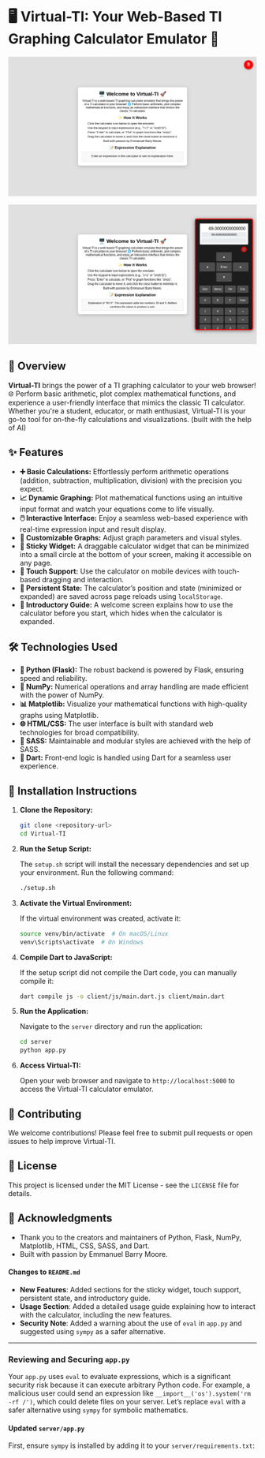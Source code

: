 # 🖥️ Virtual-TI: Your Web-Based TI Graphing Calculator Emulator 🚀

![screenshot 1](https://github.com/the-real-kodoninja/Virtual-TI/blob/main/captureit_3-19-2025_at_18-14-10.png)

![screenshot 2](https://github.com/the-real-kodoninja/Virtual-TI/blob/main/captureit_3-19-2025_at_18-18-02.png)

## 🌟 Overview

**Virtual-TI** brings the power of a TI graphing calculator to your web browser! 🌐 Perform basic arithmetic, plot complex mathematical functions, and experience a user-friendly interface that mimics the classic TI calculator. Whether you're a student, educator, or math enthusiast, Virtual-TI is your go-to tool for on-the-fly calculations and visualizations. (built with the help of AI)

## ✨ Features

* **➕ Basic Calculations:** Effortlessly perform arithmetic operations (addition, subtraction, multiplication, division) with the precision you expect.
* **📈 Dynamic Graphing:** Plot mathematical functions using an intuitive input format and watch your equations come to life visually.
* **🖱️ Interactive Interface:** Enjoy a seamless web-based experience with real-time expression input and result display.
* **🎨 Customizable Graphs:** Adjust graph parameters and visual styles.
* **📍 Sticky Widget:** A draggable calculator widget that can be minimized into a small circle at the bottom of your screen, making it accessible on any page.
* **📱 Touch Support:** Use the calculator on mobile devices with touch-based dragging and interaction.
* **💾 Persistent State:** The calculator’s position and state (minimized or expanded) are saved across page reloads using `localStorage`.
* **📖 Introductory Guide:** A welcome screen explains how to use the calculator before you start, which hides when the calculator is expanded.

## 🛠️ Technologies Used

* **🐍 Python (Flask):** The robust backend is powered by Flask, ensuring speed and reliability.
* **🔢 NumPy:** Numerical operations and array handling are made efficient with the power of NumPy.
* **📊 Matplotlib:** Visualize your mathematical functions with high-quality graphs using Matplotlib.
* **🌐 HTML/CSS:** The user interface is built with standard web technologies for broad compatibility.
* **💅 SASS:** Maintainable and modular styles are achieved with the help of SASS.
* **🎯 Dart:** Front-end logic is handled using Dart for a seamless user experience.

## 🚀 Installation Instructions

1. **Clone the Repository:**

    ```bash
    git clone <repository-url>
    cd Virtual-TI
    ```

2. **Run the Setup Script:**

    The `setup.sh` script will install the necessary dependencies and set up your environment. Run the following command:

    ```bash
    ./setup.sh
    ```

3. **Activate the Virtual Environment:**

    If the virtual environment was created, activate it:

    ```bash
    source venv/bin/activate  # On macOS/Linux
    venv\Scripts\activate  # On Windows
    ```

4. **Compile Dart to JavaScript:**

    If the setup script did not compile the Dart code, you can manually compile it:

    ```bash
    dart compile js -o client/js/main.dart.js client/main.dart
    ```

5. **Run the Application:**

    Navigate to the `server` directory and run the application:

    ```bash
    cd server
    python app.py
    ```

6. **Access Virtual-TI:**

    Open your web browser and navigate to `http://localhost:5000` to access the Virtual-TI calculator emulator.

## 🤝 Contributing

We welcome contributions! Please feel free to submit pull requests or open issues to help improve Virtual-TI.

## 📜 License

This project is licensed under the MIT License - see the `LICENSE` file for details.

## 🙏 Acknowledgments

* Thank you to the creators and maintainers of Python, Flask, NumPy, Matplotlib, HTML, CSS, SASS, and Dart.
* Built with passion by Emmanuel Barry Moore.

#### Changes to `README.md`
- **New Features**: Added sections for the sticky widget, touch support, persistent state, and introductory guide.
- **Usage Section**: Added a detailed usage guide explaining how to interact with the calculator, including the new features.
- **Security Note**: Added a warning about the use of `eval` in `app.py` and suggested using `sympy` as a safer alternative.

---

### Reviewing and Securing `app.py`

Your `app.py` uses `eval` to evaluate expressions, which is a significant security risk because it can execute arbitrary Python code. For example, a malicious user could send an expression like `__import__('os').system('rm -rf /')`, which could delete files on your server. Let’s replace `eval` with a safer alternative using `sympy` for symbolic mathematics.

#### Updated `server/app.py`

First, ensure `sympy` is installed by adding it to your `server/requirements.txt`:
